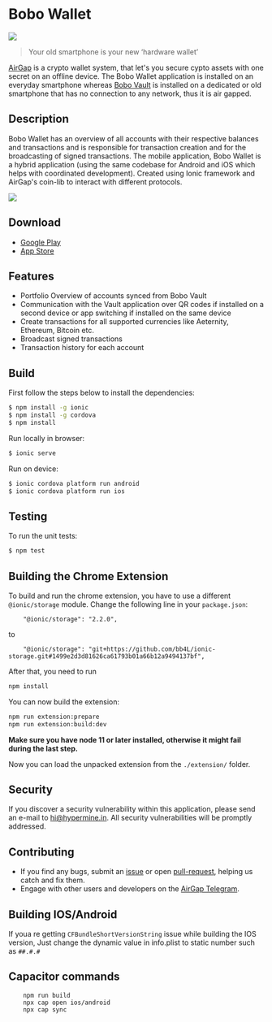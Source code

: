 # Bobo Wallet

<p align="left">
    <img src="./banner.png" />
</p>

> Your old smartphone is your new ‘hardware wallet’

[AirGap](https://hypermine.in) is a crypto wallet system, that let's you secure cypto assets with one secret on an offline device. The Bobo Wallet application is installed on an everyday smartphone whereas [Bobo Vault](https://github.com/airgap-it/airgap-vault) is installed on a dedicated or old smartphone that has no connection to any network, thus it is air gapped.

## Description

Bobo Wallet has an overview of all accounts with their respective balances and transactions and is responsible for transaction creation and for the broadcasting of signed transactions. The mobile application, Bobo Wallet is a hybrid application (using the same codebase for Android and iOS which helps with coordinated development). Created using Ionic framework and AirGap's coin-lib to interact with different protocols.

<p align="left">
    <img src="./devices.png" />
</p>

## Download

- [Google Play](https://play.google.com/store/apps/details?id=it.airgap.wallet)
- [App Store](https://itunes.apple.com/us/app/airgap-wallet/id1420996542?l=de&ls=1&mt=8)

## Features

- Portfolio Overview of accounts synced from Bobo Vault
- Communication with the Vault application over QR codes if installed on a second device or app switching if installed on the same device
- Create transactions for all supported currencies like Aeternity, Ethereum, Bitcoin etc.
- Broadcast signed transactions
- Transaction history for each account

## Build

First follow the steps below to install the dependencies:

```bash
$ npm install -g ionic
$ npm install -g cordova
$ npm install
```

Run locally in browser:

```bash
$ ionic serve
```

Run on device:

```bash
$ ionic cordova platform run android
$ ionic cordova platform run ios
```

## Testing

To run the unit tests:

```bash
$ npm test
```

## Building the Chrome Extension

To build and run the chrome extension, you have to use a different `@ionic/storage` module. Change the following line in your `package.json`:

```
    "@ionic/storage": "2.2.0",
```

to

```
    "@ionic/storage": "git+https://github.com/bb4L/ionic-storage.git#1499e2d3d81626ca61793b01a66b12a9494137bf",
```

After that, you need to run

```bash
npm install
```

You can now build the extension:

```bash
npm run extension:prepare
npm run extension:build:dev
```

**Make sure you have node 11 or later installed, otherwise it might fail during the last step.**

Now you can load the unpacked extension from the `./extension/` folder.

## Security

If you discover a security vulnerability within this application, please send an e-mail to hi@hypermine.in. All security vulnerabilities will be promptly addressed.

## Contributing

- If you find any bugs, submit an [issue](../../issues) or open [pull-request](../../pulls), helping us catch and fix them.
- Engage with other users and developers on the [AirGap Telegram](https://t.me/AirGap).

## Building IOS/Android

If youa re getting `CFBundleShortVersionString` issue while building the IOS version, Just change the dynamic value in info.plist to static number such as `##.#.#`

## Capacitor commands

```
    npm run build
    npx cap open ios/android
    npx cap sync
```
